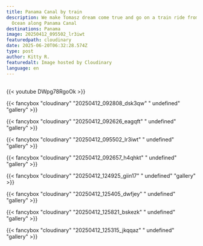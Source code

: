 ```yaml
---
title: Panama Canal by train
description: We make Tomasz dream come true and go on a train ride from Ocean to
  Ocean along Panama Canal
destinations: Panama
image: 20250412_095502_lr3iwt
featuredpath: cloudinary
date: 2025-06-20T06:32:28.574Z
type: post
author: Kitty R.
featuredalt: Image hosted by Cloudinary
language: en
---
```

<br>{{< youtube DWpg78RgoOk >}}</br>

{{< fancybox "cloudinary" "20250412_092808_dsk3qw" " undefined" "gallery" >}}

{{< fancybox "cloudinary" "20250412_092626_eagqft" " undefined" "gallery" >}}

{{< fancybox "cloudinary" "20250412_095502_lr3iwt" " undefined" "gallery" >}}

{{< fancybox "cloudinary" "20250412_092657_h4qhkt" " undefined" "gallery" >}}

{{< fancybox "cloudinary" "20250412_124925_giin17" " undefined" "gallery" >}}

{{< fancybox "cloudinary" "20250412_125405_dwfjey" " undefined" "gallery" >}}

{{< fancybox "cloudinary" "20250412_125821_bskezk" " undefined" "gallery" >}}

{{< fancybox "cloudinary" "20250412_125315_jkqqaz" " undefined" "gallery" >}}

